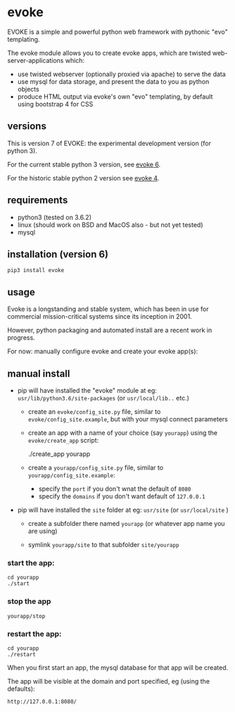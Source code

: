# evoke

EVOKE is a simple and powerful python web framework with pythonic "evo" templating.

The evoke module allows you to create evoke apps, which are twisted web-server-applications which:

- use twisted webserver (optionally proxied via apache) to serve the data
- use mysql for data storage, and present the data to you as python objects
- produce HTML output via evoke's own "evo" templating, by default using bootstrap 4 for CSS 

## versions

This is version 7 of EVOKE: the experimental development version (for python 3).

For the current stable python 3 version, see [evoke 6](https://github.com/howiemac/evoke6).

For the historic stable python 2 version see [evoke 4](https://github.com/howiemac/evoke4).

## requirements

- python3 (tested on 3.6.2)
- linux (should work on BSD and MacOS also - but not yet tested)
- mysql

## installation (version 6)

    pip3 install evoke

## usage

Evoke is a longstanding and stable system, which has been in use for commercial
mission-critical systems since its inception in 2001.

However, python packaging and automated install are a recent work in progress.

For now: manually configure evoke and create your evoke app(s):

## manual install

- pip will have installed the "evoke" module at eg: `usr/lib/python3.6/site-packages` (or `usr/local/lib..` etc.)

  - create an `evoke/config_site.py` file, similar to `evoke/config_site.example`, but with your mysql connect parameters

  - create an app with a name of your choice (say `yourapp`) using the `evoke/create_app` script:

    ./create_app yourapp

  - create a `yourapp/config_site.py` file, similar to `yourapp/config_site.example`:
    - specify the `port` if you don't wnat the default of `8080`
    - specify the `domains` if you don't want default of `127.0.0.1`

- pip will have installed the `site` folder at eg: `usr/site` (or `usr/local/site` )

  - create a subfolder there named `yourapp` (or whatever app name you are using)

  - symlink `yourapp/site` to that subfolder `site/yourapp`


### start the app:

    cd yourapp
    ./start

### stop the app

    yourapp/stop

### restart the app:

    cd yourapp
    ./restart


When you first start an app, the mysql database for that app will be created.

The app will be visible at the domain and port specified, eg (using the defaults):

    http://127.0.0.1:8080/


